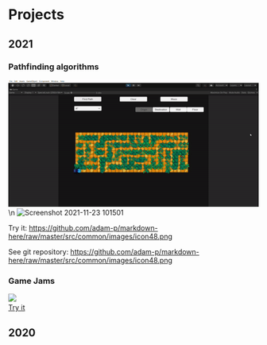 # Projects
## 2021
### Pathfinding algorithms

![](https://github.com/XavierMorin/Projects/blob/main/ezgif.com-gif-maker.gif)
\n
![Screenshot 2021-11-23 101501](https://user-images.githubusercontent.com/56797234/143051750-f7a9bde3-b767-40da-82a8-84656c33672f.png)

Try it: 
https://github.com/adam-p/markdown-here/raw/master/src/common/images/icon48.png

See git repository: 
https://github.com/adam-p/markdown-here/raw/master/src/common/images/icon48.png 


### Game Jams
![](https://github.com/XavierMorin/Projects/blob/main/ezgif.com-gif-maker%20(1).gif)
<br />
[Try it](https://whiskey-bar.itch.io/dead-mans-handle)


## 2020

